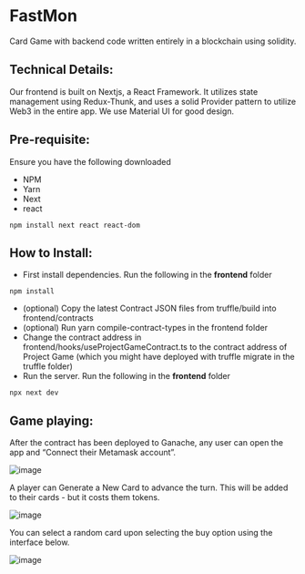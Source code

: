 # FastMon
Card Game with backend code written entirely in a blockchain using solidity.

## Technical Details:

Our frontend is built on Nextjs, a React Framework. It utilizes state management using
Redux-Thunk, and uses a solid Provider pattern to utilize Web3 in the entire app.
We use Material UI for good design.

## Pre-requisite:
Ensure you have the following downloaded

* NPM
* Yarn
* Next
* react

```
npm install next react react-dom
```

## How to Install:

- First install dependencies. Run the following in the **frontend** folder
```
npm install
```
- (optional) Copy the latest Contract JSON files from truffle/build into frontend/contracts
- (optional) Run yarn compile-contract-types in the frontend folder
- Change the contract address in frontend/hooks/useProjectGameContract.ts to the contract
address of Project Game (which you might have deployed with truffle migrate in the
truffle folder)
- Run the server. Run  the following in the **frontend** folder
```
npx next dev
```

## Game playing:

After the contract has been deployed to Ganache, any user can open the app and “Connect their
Metamask account”.

![image](https://user-images.githubusercontent.com/91639328/148579122-1a73b16c-e764-4146-a42f-9850abba908e.png)

A player can Generate a New Card to advance the turn. This will be added to their
cards - but it costs them tokens.  


![image](https://user-images.githubusercontent.com/91639328/148579442-97a4f271-ef7d-4df2-99b4-6d0742f49484.png)

You can select a random card upon selecting the buy option using the interface below.

![image](https://user-images.githubusercontent.com/91639328/148579575-79b4896f-f494-4fad-9951-bceb25b8587c.png)



